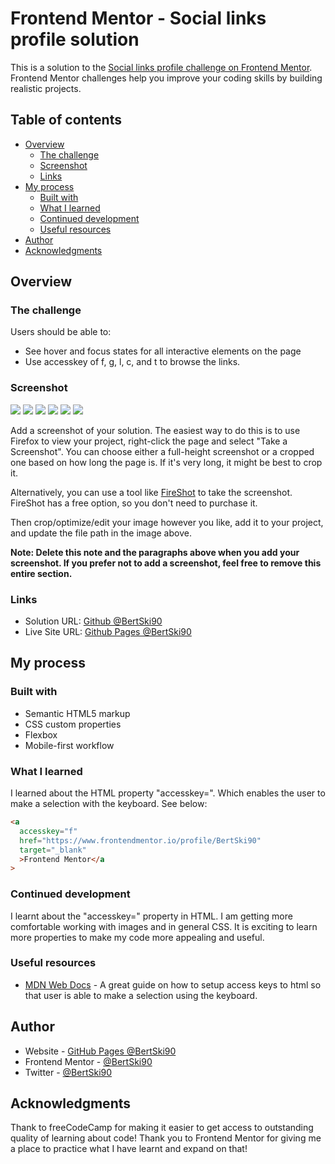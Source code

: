 # Frontend Mentor - Social links profile solution

This is a solution to the [Social links profile challenge on Frontend Mentor](https://www.frontendmentor.io/challenges/social-links-profile-UG32l9m6dQ). Frontend Mentor challenges help you improve your coding skills by building realistic projects.

## Table of contents

- [Overview](#overview)
  - [The challenge](#the-challenge)
  - [Screenshot](#screenshot)
  - [Links](#links)
- [My process](#my-process)
  - [Built with](#built-with)
  - [What I learned](#what-i-learned)
  - [Continued development](#continued-development)
  - [Useful resources](#useful-resources)
- [Author](#author)
- [Acknowledgments](#acknowledgments)

## Overview

### The challenge

Users should be able to:

- See hover and focus states for all interactive elements on the page
- Use accesskey of f, g, l, c, and t to browse the links.

### Screenshot

![](./sceenshots/social-links-profile-project-html-1.png)
![](./sceenshots/social-links-profile-project-html-2.png)
![](./sceenshots/social-links-profile-project-css-1.png)
![](./sceenshots/social-links-profile-project-css-2.png)
![](./sceenshots/social-links-profile-project-css-3.png)
![](./sceenshots/social-links-profile-project-css-4.png)

Add a screenshot of your solution. The easiest way to do this is to use Firefox to view your project, right-click the page and select "Take a Screenshot". You can choose either a full-height screenshot or a cropped one based on how long the page is. If it's very long, it might be best to crop it.

Alternatively, you can use a tool like [FireShot](https://getfireshot.com/) to take the screenshot. FireShot has a free option, so you don't need to purchase it.

Then crop/optimize/edit your image however you like, add it to your project, and update the file path in the image above.

**Note: Delete this note and the paragraphs above when you add your screenshot. If you prefer not to add a screenshot, feel free to remove this entire section.**

### Links

- Solution URL: [Github @BertSki90](https://github.com/BertSki90/social-links-profile-project)
- Live Site URL: [Github Pages @BertSki90](https://bertski90.github.io/social-links-profile-project/)

## My process

### Built with

- Semantic HTML5 markup
- CSS custom properties
- Flexbox
- Mobile-first workflow

### What I learned

I learned about the HTML property "accesskey=". Which enables the user to make a selection with the keyboard. See below:

```html
<a
  accesskey="f"
  href="https://www.frontendmentor.io/profile/BertSki90"
  target="_blank"
  >Frontend Mentor</a
>
```

### Continued development

I learnt about the "accesskey=" property in HTML. I am getting more comfortable working with images and in general CSS. It is exciting to learn more properties to make my code more appealing and useful.

### Useful resources

- [MDN Web Docs](https://developer.mozilla.org/en-US/docs/Web/HTML/Reference/Global_attributes/accesskey) - A great guide on how to setup access keys to html so that user is able to make a selection using the keyboard.

## Author

- Website - [GitHub Pages @BertSki90](https://github.com/BertSki90)
- Frontend Mentor - [@BertSki90](https://www.frontendmentor.io/profile/BertSki90)
- Twitter - [@BertSki90](https://x.com/BertSki90)

## Acknowledgments

Thank to freeCodeCamp for making it easier to get access to outstanding quality of learning about code! Thank you to Frontend Mentor for giving me a place to practice what I have learnt and expand on that!

